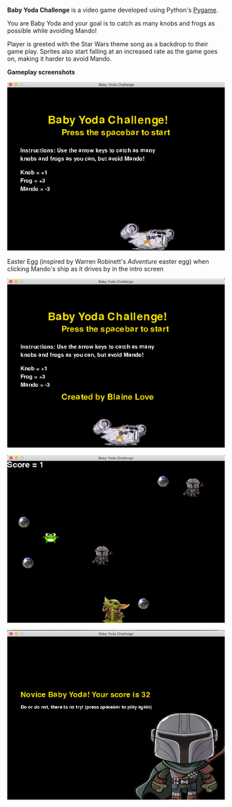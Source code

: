 **Baby Yoda Challenge** is a video game developed using Python's [Pygame](https://www.pygame.org/docs/).

You are Baby Yoda and your goal is to catch as many knobs and frogs as possible while avoiding Mando!

Player is greeted with the Star Wars theme song as a backdrop to their game play. Sprites also start falling at an increased rate as the game goes on, making it harder to avoid Mando.




**Gameplay screenshots**

![Game Start Screen](GameplayImages/GameStart.png  "Game Start Screen")

Easter Egg (inspired by Warren Robinett's *Adventure* easter egg) when clicking Mando's ship as it drives by in the intro screen

![Game Easter Egg (text appears "created by Blaine Love")](GameplayImages/EasterEgg.png  "Game Easter Egg")

![Game Play](GameplayImages/GameLoop.png  "Game Play")

![Game End (score screen)](GameplayImages/GameEnd.png  "Game End (score screen)")